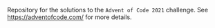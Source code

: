 Repository for the solutions to the `Advent of Code 2021` challenge.
See https://adventofcode.com/ for more details.
